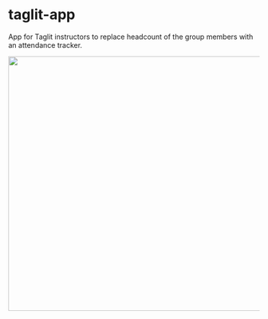 # taglit-app
App for Taglit instructors to replace headcount of the group members with an attendance tracker.

<img src="https://repository-images.githubusercontent.com/499586246/38170fd1-1ae3-45be-8d70-5f919e9e25fe" width="512"/>
